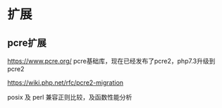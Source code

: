 # 扩展

## pcre扩展



https://www.pcre.org/ pcre基础库，现在已经发布了pcre2，php7.3升级到pcre2

https://wiki.php.net/rfc/pcre2-migration

posix 及 perl 兼容正则比较，及函数性能分析